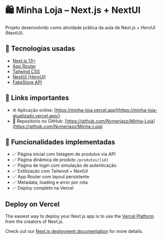 # 🛍️ Minha Loja – Next.js + NextUI

Projeto desenvolvido como atividade prática da aula de Next.js + HeroUI (NextUI).

## 🚀 Tecnologias usadas

- [Next.js 13+](https://nextjs.org)
- [App Router](https://nextjs.org/docs/app)
- [Tailwind CSS](https://tailwindcss.com)
- [NextUI (HeroUI)](https://www.heroui.com)
- [FakeStore API](https://fakestoreapi.com)

## 🔗 Links importantes

- 🌐 Aplicação online: [https://minha-loja.vercel.app](https://minha-loja-atualizado.vercel.app/)
- 📁 Repositório no GitHub: [https://github.com/Nymeriasz/Minha-Loja](https://github.com/Nymeriasz/Minha-Loja)

## 📌 Funcionalidades implementadas

- ✅ Página inicial com listagem de produtos via API
- ✅ Página dinâmica de produto `/produtos/[id]`
- ✅ Página de login com simulação de autenticação
- ✅ Estilização com Tailwind + NextUI
- ✅ App Router com layout persistente
- ✅ Metadata, loading e error por rota
- ✅ Deploy completo na Vercel

## Deploy on Vercel

The easiest way to deploy your Next.js app is to use the [Vercel Platform](https://vercel.com/new?utm_medium=default-template&filter=next.js&utm_source=create-next-app&utm_campaign=create-next-app-readme) from the creators of Next.js.

Check out our [Next.js deployment documentation](https://nextjs.org/docs/app/building-your-application/deploying) for more details.
